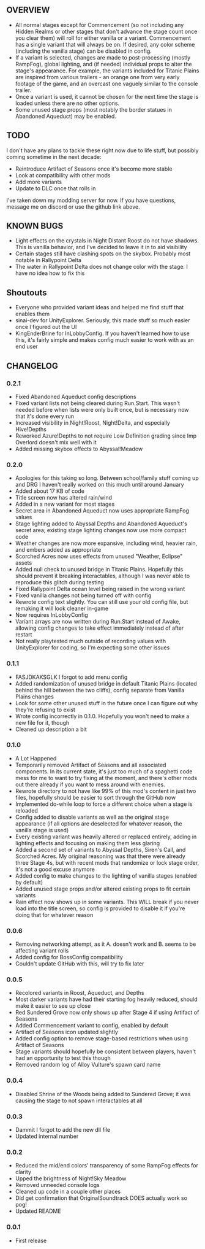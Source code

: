 ## OVERVIEW
- All normal stages except for Commencement (so not including any Hidden Realms or other stages that don't advance the stage count once you clear them) will roll for either vanilla or a variant. Commencement has a single variant that will always be on. If desired, any color scheme (including the vanilla stage) can be disabled in config.
- If a variant is selected, changes are made to post-processing (mostly RampFog), global lighting, and (if needed) individual props to alter the stage's appearance. For example, the variants included for Titanic Plains are inspired from various trailers - an orange one from very early footage of the game, and an overcast one vaguely similar to the console trailer.
- Once a variant is used, it cannot be chosen for the next time the stage is loaded unless there are no other options.
- Some unused stage props (most notably the border statues in Abandoned Aqueduct) may be enabled.

## TODO
I don't have any plans to tackle these right now due to life stuff, but possibly coming sometime in the next decade:
- Reintroduce Artifact of Seasons once it's become more stable
- Look at compatibility with other mods
- Add more variants
- Update to DLC once that rolls in

I've taken down my modding server for now. If you have questions, message me on discord or use the github link above.

## KNOWN BUGS
- Light effects on the crystals in Night Distant Roost do not have shadows. This is vanilla behavior, and I've decided to leave it in to aid visibility
- Certain stages still have clashing spots on the skybox. Probably most notable in Rallypoint Delta
- The water in Rallypoint Delta does not change color with the stage. I have no idea how to fix this

## Shoutouts
- Everyone who provided variant ideas and helped me find stuff that enables them
- sinai-dev for UnityExplorer. Seriously, this made stuff so much easier once I figured out the UI
- KingEnderBrine for InLobbyConfig. If you haven't learned how to use this, it's fairly simple and makes config much easier to work with as an end user

## CHANGELOG

### 0.2.1
- Fixed Abandoned Aqueduct config descriptions
- Fixed variant lists not being cleared during Run.Start. This wasn't needed before when lists were only built once, but is necessary now that it's done every run
- Increased visibility in Night!Roost, Night!Delta, and especially Hive!Depths
- Reworked Azure!Depths to not require Low Definition grading since Imp Overlord doesn't mix well with it
- Added missing skybox effects to Abyssal!Meadow

### 0.2.0
- Apologies for this taking so long. Between school/family stuff coming up and DRG I haven't really worked on this much until around January
- Added about 17 KB of code
- Title screen now has altered rain/wind
- Added in a new variant for most stages
- Secret area in Abandoned Aqueduct now uses appropriate RampFog values
- Stage lighting added to Abyssal Depths and Abandoned Aqueduct's secret area; existing stage lighting changes now use more compact code
- Weather changes are now more expansive, including wind, heavier rain, and embers added as appropriate
- Scorched Acres now uses effects from unused "Weather, Eclipse" assets
- Added null check to unused bridge in Titanic Plains. Hopefully this should prevent it breaking interactables, although I was never able to reproduce this glitch during testing
- Fixed Rallypoint Delta ocean level being raised in the wrong variant
- Fixed vanilla changes not being turned off with config
- Rewrote config text slightly. You can still use your old config file, but remaking it will look cleaner in-game
- Now requires InLobbyConfig
- Variant arrays are now written during Run.Start instead of Awake, allowing config changes to take effect immediately instead of after restart
- Not really playtested much outside of recording values with UnityExplorer for coding, so I'm expecting some other issues

### 0.1.1
- FASJDKAKSGLK I forgot to add menu config
- Added randomization of unused bridge in default Titanic Plains (located behind the hill between the two cliffs), config separate from Vanilla Plains changes
- Look for some other unused stuff in the future once I can figure out why they're refusing to exist
- Wrote config incorrectly in 0.1.0. Hopefully you won't need to make a new file for it, though
- Cleaned up description a bit

### 0.1.0
- A Lot Happened
- Temporarily removed Artifact of Seasons and all associated components. In its current state, it's just too much of a spaghetti code mess for me to want to try fixing at the moment, and there's other mods out there already if you want to mess around with enemies.
- Rewrote directory to not have like 99% of this mod's content in just two files, hopefully should be easier to sort through the GitHub now
- Implemented do-while loop to force a different choice when a stage is reloaded
- Config added to disable variants as well as the original stage appearance (if all options are deselected for whatever reason, the vanilla stage is used)
- Every existing variant was heavily altered or replaced entirely, adding in lighting effects and focusing on making them less glaring
- Added a second set of variants to Abyssal Depths, Siren's Call, and Scorched Acres. My original reasoning was that there were already three Stage 4s, but with recent mods that randomize or lock stage order, it's not a good excuse anymore
- Added config to make changes to the lighting of vanilla stages (enabled by default)
- Added unused stage props and/or altered existing props to fit certain variants
- Rain effect now shows up in some variants. This WILL break if you never load into the title screen, so config is provided to disable it if you're doing that for whatever reason

### 0.0.6
- Removing networking attempt, as it A. doesn't work and B. seems to be affecting variant rolls
- Added config for BossConfig compatibility
- Couldn't update GitHub with this, will try to fix later

### 0.0.5
- Recolored variants in Roost, Aqueduct, and Depths
- Most darker variants have had their starting fog heavily reduced, should make it easier to see up close
- Red Sundered Grove now only shows up after Stage 4 if using Artifact of Seasons
- Added Commencement variant to config, enabled by default
- Artifact of Seasons icon updated slightly
- Added config option to remove stage-based restrictions when using Artifact of Seasons
- Stage variants should hopefully be consistent between players, haven't had an opportunity to test this though
- Removed random log of Alloy Vulture's spawn card name

### 0.0.4
- Disabled Shrine of the Woods being added to Sundered Grove; it was causing the stage to not spawn interactables at all

### 0.0.3
- Dammit I forgot to add the new dll file
- Updated internal number

### 0.0.2
- Reduced the mid/end colors' transparency of some RampFog effects for clarity
- Upped the brightness of Night!Sky Meadow
- Removed unneeded console logs
- Cleaned up code in a couple other places
- Did get confirmation that OriginalSoundtrack DOES actually work so pog!
- Updated README

### 0.0.1
- First release

